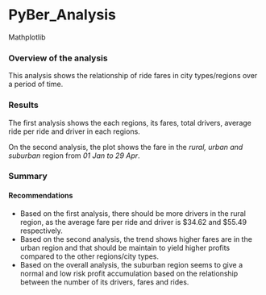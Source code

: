# PyBer_Analysis
Mathplotlib
### Overview of the analysis
This analysis shows the relationship of ride fares in city types/regions over a period of time.

### Results
The first analysis shows the each regions, its fares, total drivers, average ride per ride and driver in each regions.

On the second analysis, the plot shows the fare in the *rural, urban and suburban* region from *01 Jan to 29 Apr*.

### Summary 
#### Recommendations
- Based on the first analysis, there should be more drivers in the rural region, as the average fare per ride and driver is $34.62 and $55.49 respectively.
- Based on the second analysis, the trend shows higher fares are in the urban region and that should be maintain to yield higher profits compared to the other regions/city types.
- Based on the overall analysis, the suburban region seems to give a normal and low risk profit accumulation based on the relationship between the number of its drivers, fares and rides.
